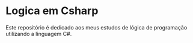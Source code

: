 # Logica em Csharp
####
Este repositório é dedicado aos meus estudos de lógica de programação utilizando a linguagem C#.
